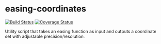 # easing-coordinates

[![Build Status](https://travis-ci.org/larsenwork/easing-coordinates.svg?branch=master)](https://travis-ci.org/larsenwork/easing-coordinates)
[![Coverage Status](https://coveralls.io/repos/github/larsenwork/easing-coordinates/badge.svg?branch=master)](https://coveralls.io/github/larsenwork/easing-coordinates?branch=master)

Utility script that takes an easing function as input and outputs a coordinate set with adjustable precision/resolution.
